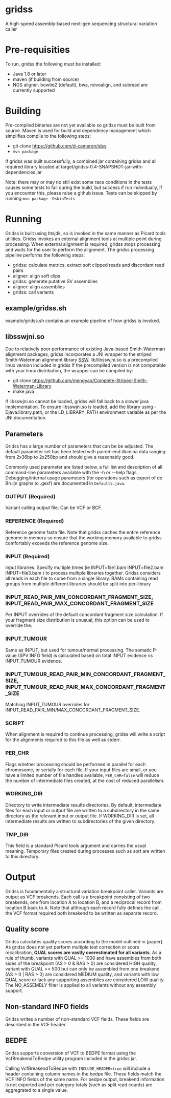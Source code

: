 # gridss

A high-speed assembly-based next-gen sequencing structural variation caller

# Pre-requisities

To run, gridss the following must be installed:

* Java 1.8 or later
* maven (if building from source)
* NGS aligner. bowtie2 (default), bwa, novoalign, and subread are currently supported

# Building

Pre-compiled binaries are not yet available so gridss must be built from source. Maven is used for build and dependency management which simplifies compile to the following steps:

* git clone https://github.com/d-cameron/idsv
* `mvn package`

If gridss was built successfully, a combined jar containing gridss and all required library located at target/gridss-0.4-SNAPSHOT-jar-with-dependencies.jar

Note: there may or may no still exist some race conditions in the tests causes some tests to fail during the build, but success if run individually, if you encounter this, please raise a github issue. Tests can be skipped by running `mvn package -DskipTests`


# Running

Gridss is built using htsjdk, so is invoked in the same manner as Picard tools utilities. Gridss invokes an external alignment tools at multiple point during processing. When external alignment is required, gridss stops processing and waits for the user to perform the alignment. The gridss processing pipeline performs the following steps:

* gridss: calculate metrics, extract soft clipped reads and discordant read pairs
* aligner: align soft clips
* gridss: generate putative SV assemblies
* aligner: align assemblies
* gridss: call variants

## example/gridss.sh

example/gridss.sh contains an example pipeline of how gridss is invoked.

## libsswjni.so

Due to relatively poor performance of existing Java-based Smith-Waterman alignment packages, gridss incorporates a JNI wrapper to the striped Smith-Waterman alignment library [SSW](https://github.com/mengyao/Complete-Striped-Smith-Waterman-Library). lib/libsswjni.so is a precompiled linux version included in gridss If the precompiled version is not compatable with your linux distribution, the wrapper can be compiled by:

* git clone https://github.com/mengyao/Complete-Striped-Smith-Waterman-Library
* make java

If libsswjni.so cannot be loaded, gridss will fall back to a slower java implementation. To ensure libsswjni.so is loaded, add the library using -Djava.library.path, or the LD_LIBRARY_PATH environment variable as per the JNI documentation.

## Parameters

Gridss has a large number of parameters that can be be adjusted. The default parameter set has been tested with paired-end illumina data ranging from 2x36bp to 2x250bp and should give a reasonably good.

Commonly used parameter are listed below, a full list and description of all command-line parameters available with the -h or --help flags.
Debugging/internal usage parameters (for operations such as export of de Bruijn graphs to .gexf) are documented in `Defaults.java`.

### OUTPUT (Required)

Variant calling output file. Can be VCF or BCF.

### REFERENCE (Required)

Reference genome fasta file. Note that gridss caches the entire reference genome in memory so ensure that the working memory available to gridss comfortably exceeds the reference genome size.

### INPUT (Required)

Input libraries. Specify multiple times (ie INPUT=file1.bam INPUT=file2.bam INPUT=file3.bam ) to process multiple libraries together. Gridss considers all reads in each file to come from a single library. BAMs containing read groups from multiple different libraries should be split into per-library

### INPUT_READ_PAIR_MIN_CONCORDANT_FRAGMENT_SIZE, INPUT_READ_PAIR_MAX_CONCORDANT_FRAGMENT_SIZE

Per INPUT overrides of the default concordant fragment size calculation. If your fragment size distribution is unusual, this option can be used to override the.

### INPUT_TUMOUR

Same as INPUT, but used for tumour/normal processing. The somatic P-value (SPV INFO field) is calculated based on total INPUT evidence vs INPUT_TUMOUR evidence.

### INPUT_TUMOUR_READ_PAIR_MIN_CONCORDANT_FRAGMENT_SIZE, INPUT_TUMOUR_READ_PAIR_MAX_CONCORDANT_FRAGMENT_SIZE

Matching INPUT_TUMOUR overrides for INPUT_READ_PAIR_MIN/MAX_CONCORDANT_FRAGMENT_SIZE.

### SCRIPT

When alignment is required to continue processing, gridss will write a script for the alignments required to this file as well as stderr.

### PER_CHR

Flags whether processing should be performed in parallel for each chromosome, or serially for each file.
If your input files are small, or you have a limited number of file handles available, `PER_CHR=false` will
reduce the number of intermediate files created, at the cost of reduced parallelism.

### WORKING_DIR

Directory to write intermediate results directories. By default, intermediate files for each input or output file are written to a subdirectory in the same directory as the relevant input or output file.
If WORKING_DIR is set, all intermediate results are written to subdirectories of the given directory.

### TMP_DIR

This field is a standard Picard tools argument and carries the usual meaning. Temporary files created during processes such as sort are written to this directory.


# Output

Gridss is fundamentally a structural variation breakpoint caller. Variants are output as VCF breakends. Each call is a breakpoint consisting of two breakends, one from location A to location B, and a reciprocal record from location B back to A. Note that although each record fully defines the call, the VCF format required both breakend to be written as separate record.

## Quality score

Gridss calculates quality scores according to the model outlined in [paper].
As gridss does not yet perform multiple test correction or score recalibration, **QUAL scores are vastly overestimated for all variants**.
As a rule of thumb, variants with QUAL >= 1000 and have assembles from both sides of the breakpoint (AS > 0 & RAS > 0) are considered HIGH quality,
variant with QUAL >= 500 but can only be assembled from one breakend (AS > 0 | RAS > 0) are considered MEDIUM quality,
and variants with low QUAL score or lack any supporting assemblies are considered LOW quality. The NO_ASSEMBLY filter is applied to all variants
without any assembly support. 

## Non-standard INFO fields

Gridss writes a number of non-standard VCF fields. These fields are described in the VCF header.


## BEDPE

Gridss supports conversion of VCF to BEDPE format using the VcfBreakendToBedpe utility program included in the gridss jar.

Calling VcfBreakendToBedpe with `INCLUDE_HEADER=true` will include a header containing column names in the bedpe file. These fields match the VCF INFO fields of the same name. For bedpe output, breakend information is not exported and per category totals (such as split read counts) are aggregrated to a single value.








